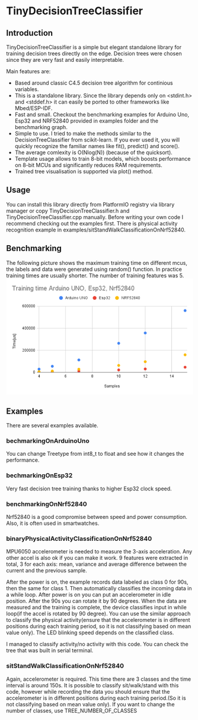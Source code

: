 # TinyDecisionTreeClassifier
## Introduction

TinyDecisionTreeClassifier is a simple but elegant standalone library for training decision trees directly on the edge. Decision trees were chosen since they are very fast and easily interpretable. 

Main features are:
- Based around classic C4.5 decision tree algorithm for continious variables.
- This is a standalone library. Since the library depends only on <stdint.h> and <stddef.h> it can easily be ported to other frameworks like Mbed/ESP-IDF. 
- Fast and small. Checkout the benchmarking examples for Arduino Uno, Esp32 and NRF52840 provided in examples folder and the benchmarking graph.
- Simple to use. I tried to make the methods similar to the DecisionTreeClassifier from scikit-learn. If you ever used it, you will quickly recognize the familiar names like fit(), predict() and score().
- The average comlexity is O(Nlog(N)) (because of the quicksort).
- Template usage allows to train 8-bit models, which boosts performance on 8-bit MCUs and significantly reduces RAM requirements.
- Trained tree visualisation is supported via plot() method.


## Usage
You can install this library directly from PlatformIO registry via library manager or copy TinyDecisionTreeClassifier.h and TinyDecisionTreeClassifier.cpp manually.
Before writing your own code I recommend checking out the examples first. There is physical activity recognition example in examples/sitStandWalkClassificationOnNrf52840.

## Benchmarking
The following picture shows the maximum training time on different mcus, the labels and data were generated using random() function. In practice training times are usually shorter. The number of training features was 5.
![Benchmarking](img/benchmarking.png)

## Examples
There are several examples available.

### bechmarkingOnArduinoUno
You can change Treetype from int8_t to float and see how it changes the performance.

### bechmarkingOnEsp32
Very fast decision tree training thanks to higher Esp32 clock speed.

### benchmarkingOnNrf52840
Nrf52840 is a good compromise between speed and power consumption. Also, it is often used in smartwatches.

### binaryPhysicalActivityClassificationOnNrf52840

MPU6050 accelerometer is needed to measure the 3-axis acceleration. Any other accel is also ok if you can make it work.  9 features were extracted in total, 3 for each axis: mean, variance and average difference between the current and the previous sample.

After the power is on, the example records data labeled as class 0 for 90s, then the same for class 1. Then automatically classifies the incoming data in a while loop. 
After power is on you can put an accelerometer in idle position. After the 90s you can rotate it by 90 degrees. When the data are measured and the training is complete, the device classifies input in while loop(if the accel is rotated by 90 degree). You can use the similar approach to classify the physical activity(ensure that the accelerometer is in different positions during each training period, so it is not classifying based on mean value only). The LED blinking speed depends on the classified class. 

I managed to classify activity/no activity with this code. You can check the tree that was built in serial terminal.

### sitStandWalkClassificationOnNrf52840

Again, accelerometer is required. This time there are 3 classes and the time interval is around 150s. It is possible to classify sit/walk/stand with this code, however while recording the data you should ensure that the accelerometer is in different positions during each training period.(So it is not classifying based on mean value only). If you want to change the number of classes, use TREE_NUMBER_OF_CLASSES
